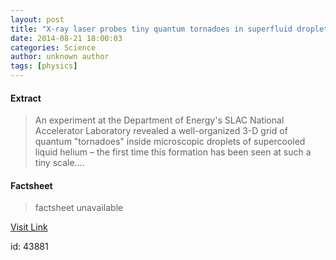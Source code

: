 ```yaml
---
layout: post
title: "X-ray laser probes tiny quantum tornadoes in superfluid droplets"
date: 2014-08-21 18:00:03
categories: Science
author: unknown author
tags: [physics]
---
```



#### Extract
>An experiment at the Department of Energy's SLAC National Accelerator Laboratory revealed a well-organized 3-D grid of quantum "tornadoes" inside microscopic droplets of supercooled liquid helium – the first time this formation has been seen at such a tiny scale....

#### Factsheet
>factsheet unavailable

[Visit Link](http://phys.org/news327843860.html)

id:   43881


